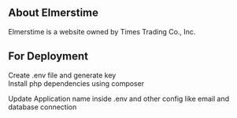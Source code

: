 
## About Elmerstime

Elmerstime is a website owned by Times Trading Co., Inc.


## For Deployment

Create .env file and generate key
<br>
Install php dependencies using composer

Update Application name inside .env and other config like email and database connection